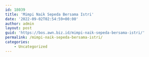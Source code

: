 ```yaml
---
id: 18039
title: 'Mimpi Naik Sepeda Bersama Istri'
date: '2022-09-02T02:54:59+00:00'
author: admin
layout: post
guid: 'https://bos.awn.biz.id/mimpi-naik-sepeda-bersama-istri/'
permalink: /mimpi-naik-sepeda-bersama-istri/
categories:
    - Uncategorized
---
```


